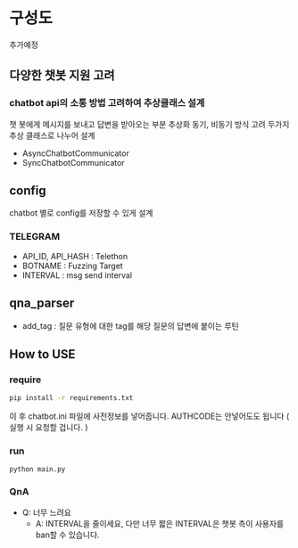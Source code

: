 # 구성도

추가예정

## 다양한 챗봇 지원 고려

### chatbot api의 소통 방법 고려하여 추상클래스 설계
챗 봇에게 메시지를 보내고 답변을 받아오는 부분 추상화
동기, 비동기 방식 고려 두가지 추상 클래스로 나누어 설계
- AsyncChatbotCommunicator
- SyncChatbotCommunicator

## config
chatbot 별로 config를 저장할 수 있게 설계

### TELEGRAM
- API_ID, API_HASH : Telethon
- BOTNAME : Fuzzing Target
- INTERVAL : msg send interval

## qna_parser
- add_tag : 질문 유형에 대한 tag를 해당 질문의 답변에 붙이는 루틴

## How to USE

### require
```bash
pip install -r requirements.txt
```

이 후 chatbot.ini 파일에 사전정보를 넣어줍니다.
AUTHCODE는 안넣어도도 됩니다 ( 실행 시 요청할 겁니다. )

### run
```
python main.py
```

### QnA
- Q: 너무 느려요
    - A: INTERVAL을 줄이세요, 다만 너무 짧은 INTERVAL은 챗봇 측이 사용자를 ban할 수 있습니다.
